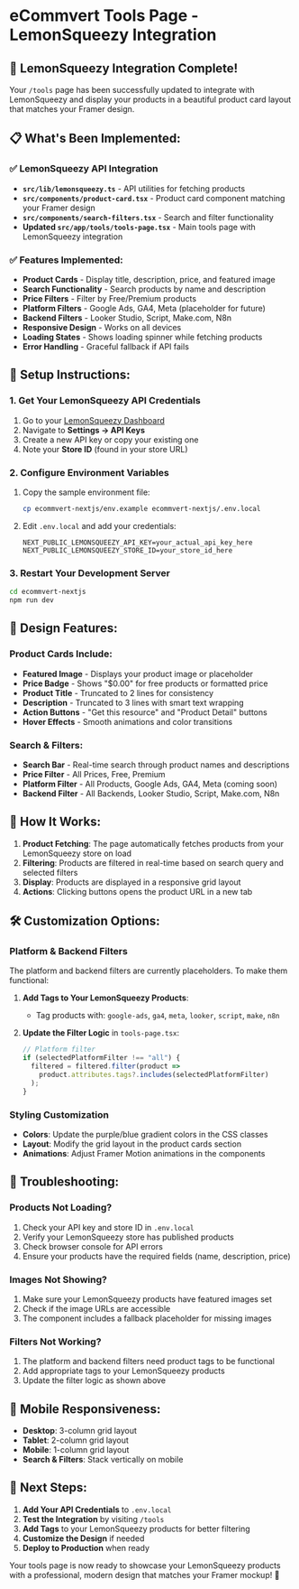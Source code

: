 # eCommvert Tools Page - LemonSqueezy Integration

## 🚀 **LemonSqueezy Integration Complete!**

Your `/tools` page has been successfully updated to integrate with LemonSqueezy and display your products in a beautiful product card layout that matches your Framer design.

## 📋 **What's Been Implemented:**

### ✅ **LemonSqueezy API Integration**
- **`src/lib/lemonsqueezy.ts`** - API utilities for fetching products
- **`src/components/product-card.tsx`** - Product card component matching your Framer design
- **`src/components/search-filters.tsx`** - Search and filter functionality
- **Updated `src/app/tools/tools-page.tsx`** - Main tools page with LemonSqueezy integration

### ✅ **Features Implemented:**
- **Product Cards** - Display title, description, price, and featured image
- **Search Functionality** - Search products by name and description
- **Price Filters** - Filter by Free/Premium products
- **Platform Filters** - Google Ads, GA4, Meta (placeholder for future)
- **Backend Filters** - Looker Studio, Script, Make.com, N8n
- **Responsive Design** - Works on all devices
- **Loading States** - Shows loading spinner while fetching products
- **Error Handling** - Graceful fallback if API fails

## 🔧 **Setup Instructions:**

### 1. **Get Your LemonSqueezy API Credentials**
1. Go to your [LemonSqueezy Dashboard](https://app.lemonsqueezy.com/)
2. Navigate to **Settings → API Keys**
3. Create a new API key or copy your existing one
4. Note your **Store ID** (found in your store URL)

### 2. **Configure Environment Variables**
1. Copy the sample environment file:
   ```bash
   cp ecommvert-nextjs/env.example ecommvert-nextjs/.env.local
   ```

2. Edit `.env.local` and add your credentials:
   ```env
   NEXT_PUBLIC_LEMONSQUEEZY_API_KEY=your_actual_api_key_here
   NEXT_PUBLIC_LEMONSQUEEZY_STORE_ID=your_store_id_here
   ```

### 3. **Restart Your Development Server**
```bash
cd ecommvert-nextjs
npm run dev
```

## 🎨 **Design Features:**

### **Product Cards Include:**
- **Featured Image** - Displays your product image or placeholder
- **Price Badge** - Shows "$0.00" for free products or formatted price
- **Product Title** - Truncated to 2 lines for consistency
- **Description** - Truncated to 3 lines with smart text wrapping
- **Action Buttons** - "Get this resource" and "Product Detail" buttons
- **Hover Effects** - Smooth animations and color transitions

### **Search & Filters:**
- **Search Bar** - Real-time search through product names and descriptions
- **Price Filter** - All Prices, Free, Premium
- **Platform Filter** - All Products, Google Ads, GA4, Meta (coming soon)
- **Backend Filter** - All Backends, Looker Studio, Script, Make.com, N8n

## 🔄 **How It Works:**

1. **Product Fetching**: The page automatically fetches products from your LemonSqueezy store on load
2. **Filtering**: Products are filtered in real-time based on search query and selected filters
3. **Display**: Products are displayed in a responsive grid layout
4. **Actions**: Clicking buttons opens the product URL in a new tab

## 🛠 **Customization Options:**

### **Platform & Backend Filters**
The platform and backend filters are currently placeholders. To make them functional:

1. **Add Tags to Your LemonSqueezy Products**:
   - Tag products with: `google-ads`, `ga4`, `meta`, `looker`, `script`, `make`, `n8n`
   
2. **Update the Filter Logic** in `tools-page.tsx`:
   ```typescript
   // Platform filter
   if (selectedPlatformFilter !== "all") {
     filtered = filtered.filter(product => 
       product.attributes.tags?.includes(selectedPlatformFilter)
     );
   }
   ```

### **Styling Customization**
- **Colors**: Update the purple/blue gradient colors in the CSS classes
- **Layout**: Modify the grid layout in the product cards section
- **Animations**: Adjust Framer Motion animations in the components

## 🚨 **Troubleshooting:**

### **Products Not Loading?**
1. Check your API key and store ID in `.env.local`
2. Verify your LemonSqueezy store has published products
3. Check browser console for API errors
4. Ensure your products have the required fields (name, description, price)

### **Images Not Showing?**
1. Make sure your LemonSqueezy products have featured images set
2. Check if the image URLs are accessible
3. The component includes a fallback placeholder for missing images

### **Filters Not Working?**
1. The platform and backend filters need product tags to be functional
2. Add appropriate tags to your LemonSqueezy products
3. Update the filter logic as shown above

## 📱 **Mobile Responsiveness:**
- **Desktop**: 3-column grid layout
- **Tablet**: 2-column grid layout  
- **Mobile**: 1-column grid layout
- **Search & Filters**: Stack vertically on mobile

## 🎯 **Next Steps:**

1. **Add Your API Credentials** to `.env.local`
2. **Test the Integration** by visiting `/tools`
3. **Add Tags** to your LemonSqueezy products for better filtering
4. **Customize the Design** if needed
5. **Deploy to Production** when ready

Your tools page is now ready to showcase your LemonSqueezy products with a professional, modern design that matches your Framer mockup! 🎉

